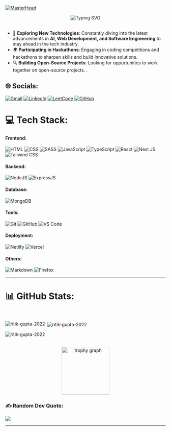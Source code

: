 [![MasterHead](https://user-images.githubusercontent.com/10498744/210012254-234538ff-d198-48aa-8964-37e6fd45d227.gif)](https://www.linkedin.com/in/ritik-gupta-948815253/)
<br>

<div align="center" width="100%">
<img src="https://readme-typing-svg.demolab.com?font=Fira+Code&size=35&pause=1000&center=true&vCenter=true&random=false&width=435&height=60&lines=Hi%2C+I'm+Ritik+Gupta" alt="Typing SVG" />
</div>

<br>

- 🌱 **Exploring New Technologies**: Constantly diving into the latest advancements in **AI, Web Development, and Software Engineering** to stay ahead in the tech industry.
- 🌍 **Participating in Hackathons**: Engaging in coding competitions and hackathons to sharpen skills and build innovative solutions.
- 🔍 **Building Open-Source Projects**: Looking for oppurtunities to work together on open-source projects. .

## 🌐 Socials:
[![Gmail](https://img.shields.io/badge/Gmail-D14836?logo=gmail&logoColor=white)](mailto:aggupta0936@gmail.com)
[![LinkedIn](https://img.shields.io/badge/LinkedIn-0077B5?logo=linkedin&logoColor=white)](https://www.linkedin.com/in/ritik-gupta-948815253/)
[![LeetCode](https://img.shields.io/badge/LeetCode-FFA116?logo=leetcode&logoColor=black)](https://leetcode.com/u/ritik0936)
[![GitHub](https://img.shields.io/badge/GitHub-100000?style=for-the-badge&logo=github&logoColor=white)](https://github.com/ritik-gupta-2022)

# 💻 Tech Stack:

#### Frontend:
![HTML](https://img.shields.io/badge/HTML5-E34F26?style=for-the-badge&logo=html5&logoColor=white)
![CSS](https://img.shields.io/badge/CSS3-1572B6?style=for-the-badge&logo=html5&logoColor=white)
![SASS](https://img.shields.io/badge/Sass-CC6699?style=for-the-badge&logo=sass&logoColor=white)
![JavaScript](https://img.shields.io/badge/JavaScript-323330?style=for-the-badge&logo=javascript&logoColor=F7DF1E)
![TypeScript](https://img.shields.io/badge/TypeScript-007ACC?style=for-the-badge&logo=typescript&logoColor=white)
![React](https://img.shields.io/badge/React-20232A?style=for-the-badge&logo=react&logoColor=61DAFB)
![Next JS](https://img.shields.io/badge/next.js-000000?style=for-the-badge&&logo=nextdotjs&logoColor=white)
![Tailwind CSS](https://img.shields.io/badge/Tailwind_CSS-38B2AC?style=for-the-badge&logo=tailwind-css&logoColor=white)

#### Backend:
![NodeJS](https://img.shields.io/badge/Node.js-43853D?style=for-the-badge&logo=node.js&logoColor=white)
![ExpressJS](https://img.shields.io/badge/Express.js-404D59?style=for-the-badge)

#### Database:
![MongoDB](https://img.shields.io/badge/MongoDB-4EA94B?style=for-the-badge&logo=mongodb&logoColor=white)

#### Tools:
![Git](https://img.shields.io/badge/GIT-E44C30?style=for-the-badge&logo=git&logoColor=white)
![GitHub](https://img.shields.io/badge/GitHub-100000?style=for-the-badge&logo=github&logoColor=white)
![VS Code](https://img.shields.io/badge/Visual_Studio_Code-0078D4?style=for-the-badge&logo=visual%20studio%20code&logoColor=white)

#### Deployment:
![Netlify](https://img.shields.io/badge/Netlify-00C7B7?style=for-the-badge&logo=netlify&logoColor=white)
![Vercel](https://img.shields.io/badge/Vercel-000000?style=for-the-badge&logo=vercel&logoColor=white)

#### Others:
![Markdown](https://img.shields.io/badge/Markdown-000000?style=for-the-badge&logo=markdown&logoColor=white)
![Firefox](https://img.shields.io/badge/Firefox_Browser-FF7139?style=for-the-badge&logo=Firefox-Browser&logoColor=white)

---

# 📊 GitHub Stats:
<br/>
<p><img align="left" src="https://github-readme-stats.vercel.app/api/top-langs?username=ritik-gupta-2022&show_icons=true&locale=en&layout=compact&theme=tokyonight" alt="ritik-gupta-2022" /></p>

<p>&nbsp;<img align="center" src="https://github-readme-stats.vercel.app/api?username=ritik-gupta-2022&show_icons=true&locale=en&theme=tokyonight" alt="ritik-gupta-2022" /></p>

<p><img align="center" src="https://github-readme-streak-stats.herokuapp.com/?user=ritik-gupta-2022&theme=tokyonight" alt="ritik-gupta-2022" /></p>

<br>
<div align="center">
  <img src="https://github-profile-trophy.vercel.app?username=ritik-gupta-2022&theme=dracula&column=-1&row=1&margin-w=8&margin-h=8&no-bg=false&no-frame=false&order=4" height="150" alt="trophy graph"  />
</div>


### ✍️ Random Dev Quote:
![](https://quotes-github-readme.vercel.app/api?type=vertical&theme=radical)

---


